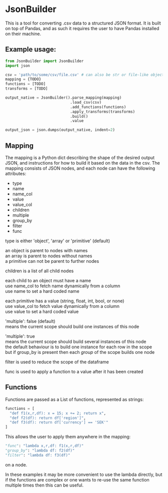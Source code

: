 # JsonBuilder
This is a tool for converting .csv data to a structured JSON format. It is built on top of Pandas, and as such it requires the user to have  Pandas installed on their machine.


## Example usage:
```Python
from JsonBuilder import JsonBuilder
import json

csv = 'path/to/some/csv/file.csv' # can also be str or file-like object  
mapping = {TODO}
functions = [TODO]
transforms = [TODO]

output_native = JsonBuilder().parse_mapping(mapping)
                             .load_csv(csv)
                             .add_functions(functions)
                             .apply_transforms(transforms)
                             .build()
                             .value

output_json = json.dumps(output_native, indent=2)
```

## Mapping
The mapping is a Python dict describing the shape of the desired output JSON, and instructions for how to build it based on the data in the csv. The mapping consists of JSON nodes, and each node can have the following attributes:
  
- type  
- name  
- name_col  
- value  
- value_col  
- children  
- multiple  
- group_by  
- filter  
- func  
  
type is either 'object', 'array' or 'primitive' (default)
  
an object is parent to nodes with names  
an array is parent to nodes without names  
a primitive can not be parent to further nodes  
  
children is a list of all child nodes  
  
each child to an object must have a name  
use name_col to fetch name dynamically from a column  
use name to set a hard coded name
  
each primitive has a value (string, float, int, bool, or none)  
use value_col to fetch value dynamically from a column  
use value to set a hard coded value 
  
'multiple': false	(default)  
means the current scope should build one instances of this node  
  
'multiple': true  
means the current scope should build several instances of this node  
the default behaviour is to build one instance for each row in the scope  
but if group_by is present then each _group_ of the scope builds one node  
  
filter is used to reduce the scope of the dataframe

func is used to apply a function to a value after it has been created


## Functions
Functions are passed as a List of functions, represented as strings:
``` python
functions = [
  "def f1(x,r,df): x = 15; x += 2; return x",
  "def f2(df): return df['region']",
  "def f3(df): return df['currency'] == 'SEK'"
]
```
  

This allows the user to apply them anywhere in the mapping: 
```python
"func": "lambda x,r,df: f1(x,r,df)"
"group_by": "lambda df: f2(df)"
"filter": "lambda df: f3(df)"
```
on a node.

In these examples it may be more convenient to use the lambda directly,
but if the functions are complex or one wants to re-use the same function
multiple times then this can be useful.

